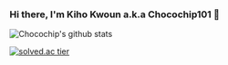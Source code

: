 ### Hi there, I'm Kiho Kwoun a.k.a Chocochip101 👋

![Chocochip's github stats](https://github.com/Chocochip101)

[![solved.ac tier](http://mazassumnida.wtf/api/generate_badge?boj=kiho1998)](https://solved.ac/kiho1998)
<!--
**Chocochip101/Chocochip101** is a ✨ _special_ ✨ repository because its `README.md` (this file) appears on your GitHub profile.

Here are some ideas to get you started:

- 🔭 I’m currently working on ...
- 🌱 I’m currently learning ...
- 👯 I’m looking to collaborate on ...
- 🤔 I’m looking for help with ...
- 💬 Ask me about ...
- 📫 How to reach me: ...
- 😄 Pronouns: ...
- ⚡ Fun fact: ...
-->
